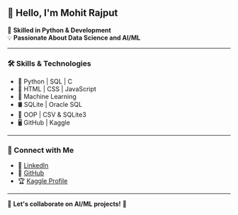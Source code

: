 ## 👋 Hello, I'm Mohit Rajput  

🚀 **Skilled in Python & Development**  
💡 **Passionate About Data Science and AI/ML**

---

### 🛠 Skills & Technologies  
- 🐍 Python | SQL | C  
- 🎨 HTML | CSS | JavaScript  
- 🤖 Machine Learning  
- 🛢️ SQLite | Oracle SQL  
- 📝 OOP | CSV & SQLite3  
- 🖥️ GitHub | Kaggle  

---

### 🔗 Connect with Me  
- 💼 [LinkedIn](https://www.linkedin.com/in/mohit-rajput-7780)  
- 📂 [GitHub](https://github.com/mohit-rajput-7780)  
- 🏆 [Kaggle Profile](https://www.kaggle.com/mohit-rajput-7780)

---

💬 **Let's collaborate on AI/ML projects!** 🚀
